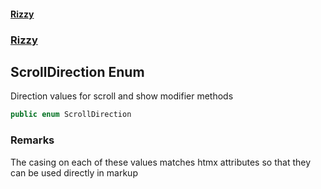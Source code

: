 #### [Rizzy](index.md 'index')
### [Rizzy](Rizzy.md 'Rizzy')

## ScrollDirection Enum

Direction values for scroll and show modifier methods

```csharp
public enum ScrollDirection
```

### Remarks
The casing on each of these values matches htmx attributes so that they can be used directly in markup